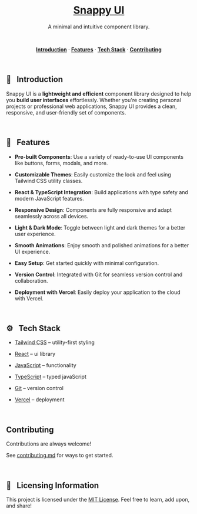 <a href="https://snappy-ui-nu.vercel.app/">
  <h1 align="center">Snappy UI</h1>
</a>

<p align="center">
  A minimal and intuitive component library.
</p>

<br>

<p align="center">
  <a href="#introduction"><strong>Introduction</strong></a>
  ·&nbsp;<a href="#features"><strong>Features</strong></a>
  ·&nbsp;<a href="#tech-stack"><strong>Tech Stack</strong></a>
  ·&nbsp;<a href="#contributing"><strong>Contributing</strong></a>
</p>
<br>

## <a name="introduction">📌 &nbsp; Introduction</a>

Snappy UI is a **lightweight and efficient** component library designed to help you **build user interfaces** effortlessly. Whether you're creating personal projects or professional web applications, Snappy UI provides a clean, responsive, and user-friendly set of components.

<br>

## <a name="features">🚀 &nbsp; Features</a>

- **Pre-built Components**: Use a variety of ready-to-use UI components like buttons, forms, modals, and more.

- **Customizable Themes**: Easily customize the look and feel using Tailwind CSS utility classes.

- **React & TypeScript Integration**: Build applications with type safety and modern JavaScript features.

- **Responsive Design**: Components are fully responsive and adapt seamlessly across all devices.

- **Light & Dark Mode**: Toggle between light and dark themes for a better user experience.

- **Smooth Animations**: Enjoy smooth and polished animations for a better UI experience.

- **Easy Setup**: Get started quickly with minimal configuration.

- **Version Control**: Integrated with Git for seamless version control and collaboration.

- **Deployment with Vercel**: Easily deploy your application to the cloud with Vercel.

<br>

## <a name="tech-stack">⚙️ &nbsp; Tech Stack</a>

- [Tailwind CSS](https://tailwindcss.com/) – utility-first styling

- [React](https://reactjs.org/) – ui library

- [JavaScript](https://developer.mozilla.org/en-US/docs/Web/JavaScript) – functionality

- [TypeScript](https://www.typescriptlang.org/) – typed javaScript

- [Git](https://git-scm.com/) – version control

- [Vercel](https://vercel.com/) – deployment

<br>

## Contributing

Contributions are always welcome!

See [contributing.md](./contributing.md) for ways to get started.

<br>

## 🪪&nbsp;&nbsp; Licensing Information

This project is licensed under the [MIT License](./LICENSE). Feel free to learn, add upon, and share!
